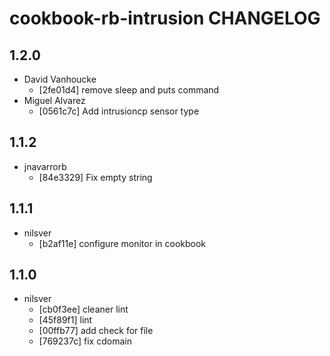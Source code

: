 cookbook-rb-intrusion CHANGELOG
===============

## 1.2.0

  - David Vanhoucke
    - [2fe01d4] remove sleep and puts command
  - Miguel Alvarez
    - [0561c7c] Add intrusioncp sensor type

## 1.1.2

  - jnavarrorb
    - [84e3329] Fix empty string

## 1.1.1

  - nilsver
    - [b2af11e] configure monitor in cookbook

## 1.1.0

  - nilsver
    - [cb0f3ee] cleaner lint
    - [45f89f1] lint
    - [00ffb77] add check for file
    - [769237c] fix cdomain
